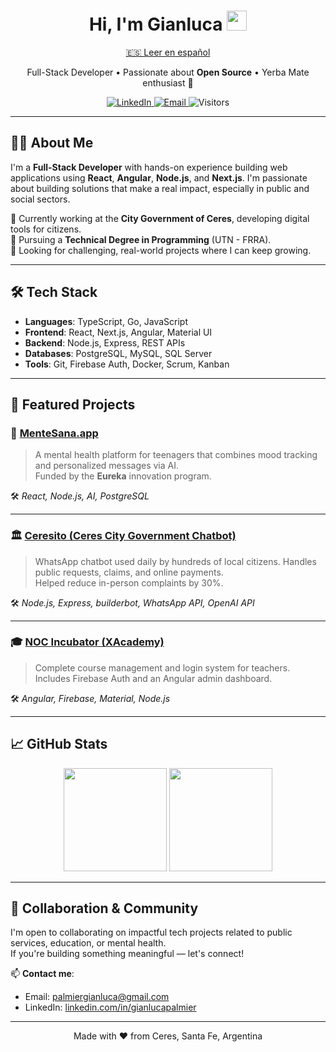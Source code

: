 <h1 align="center">
  Hi, I'm Gianluca <img src="https://media.giphy.com/media/hvRJCLFzcasrR4ia7z/giphy.gif" width="32"/>
</h1>

<p align="center">
  <a href="./README.es.md">🇪🇸 Leer en español</a>
</p>

<p align="center">
  Full-Stack Developer • Passionate about <strong>Open Source</strong> • Yerba Mate enthusiast 🧉  
</p>

<div align="center">
  <a href="https://www.linkedin.com/in/gianlucapalmier" target="_blank">
    <img alt="LinkedIn" src="https://img.shields.io/badge/LinkedIn-0A66C2?style=for-the-badge&logo=linkedin&logoColor=white"/>
  </a>
  <a href="mailto:palmiergianluca@gmail.com">
    <img alt="Email" src="https://img.shields.io/badge/Email-D14836?style=for-the-badge&logo=gmail&logoColor=white"/>
  </a>
  <img alt="Visitors"
       src="https://komarev.com/ghpvc/?username=gianlucafarias&style=for-the-badge&color=brightgreen">
</div>

---

## 🧑‍💻 About Me

I'm a **Full-Stack Developer** with hands-on experience building web applications using **React**, **Angular**, **Node.js**, and **Next.js**. I'm passionate about building solutions that make a real impact, especially in public and social sectors.

🔹 Currently working at the **City Government of Ceres**, developing digital tools for citizens.  
🔹 Pursuing a **Technical Degree in Programming** (UTN - FRRA).  
🔹 Looking for challenging, real-world projects where I can keep growing.

---

## 🛠️ Tech Stack

- **Languages**: TypeScript, Go, JavaScript  
- **Frontend**: React, Next.js, Angular, Material UI  
- **Backend**: Node.js, Express, REST APIs  
- **Databases**: PostgreSQL, MySQL, SQL Server  
- **Tools**: Git, Firebase Auth, Docker, Scrum, Kanban  

---

## 🚀 Featured Projects

### 🧠 [MenteSana.app](https://mentesana.app)
> A mental health platform for teenagers that combines mood tracking and personalized messages via AI.  
> Funded by the **Eureka** innovation program.

🛠️ *React, Node.js, AI, PostgreSQL*

---

### 🏛️ [Ceresito (Ceres City Government Chatbot)](https://bit.ly/holaceresito)
> WhatsApp chatbot used daily by hundreds of local citizens. Handles public requests, claims, and online payments.  
> Helped reduce in-person complaints by 30%.

🛠️ *Node.js, Express, builderbot, WhatsApp API, OpenAI API*

---

### 🎓 [NOC Incubator (XAcademy)](https://github.com/gianlucafarias/xacademy3-back)
> Complete course management and login system for teachers.  
> Includes Firebase Auth and an Angular admin dashboard.

🛠️ *Angular, Firebase, Material, Node.js*

---

## 📈 GitHub Stats

<div align="center">
  <img src="https://github-readme-stats.vercel.app/api?username=gianlucafarias&show_icons=true&theme=default&hide_rank=true" height="165" />
  <img src="https://github-readme-stats.vercel.app/api/top-langs/?username=gianlucafarias&layout=compact&langs_count=6" height="165" />
</div>

---

## 🤝 Collaboration & Community

I'm open to collaborating on impactful tech projects related to public services, education, or mental health.  
If you're building something meaningful — let's connect!

📫 **Contact me**:
- Email: palmiergianluca@gmail.com  
- LinkedIn: [linkedin.com/in/gianlucapalmier](https://www.linkedin.com/in/gianlucapalmier)

---

<p align="center">
  Made with ❤️ from Ceres, Santa Fe, Argentina
</p>
